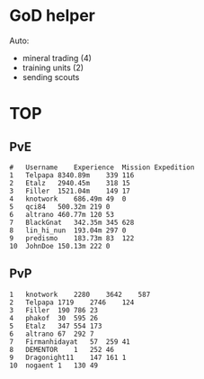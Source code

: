 # GoD helper
Auto:
* mineral trading (4)
* training units (2)
* sending scouts

# TOP
## PvE
	#	Username	Experience	Mission	Expedition
	1	Telpapa	8340.89m	339	116
	2	Etalz	2940.45m	318	15
	3	Filler	1521.04m	149	17
	4	knotwork	686.49m	49	0
	5	qci84	500.32m	219	0
	6	altrano	460.77m	120	53
	7	BlackGnat	342.35m	345	628
	8	lin_hi_nun	193.04m	297	0
	9	predismo	183.73m	83	122
	10	JohnDoe	150.13m	222	0

## PvP
	1	knotwork	2280	3642	587
	2	Telpapa	1719	2746	124
	3	Filler	190	786	23
	4	phakof	30	595	26
	5	Etalz	347	554	173
	6	altrano	67	292	7
	7	Firmanhidayat	57	259	41
	8	DEMENTOR	1	252	46
	9	Dragonight11	147	161	1
	10	nogaent	1	130	49

